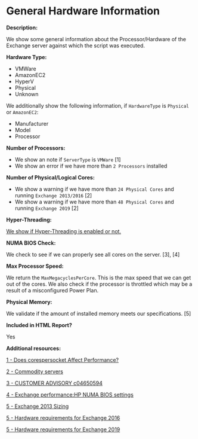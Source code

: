 # General Hardware Information

**Description:**

We show some general information about the Processor/Hardware of the Exchange server against which the script was executed.

**Hardware Type:**

- VMWare
- AmazonEC2
- HyperV
- Physical
- Unknown

We additionally show the following information, if `HardwareType` is `Physical` or `AmazonEC2`:
- Manufacturer
- Model
- Processor

**Number of Processors:**

- We show an note if `ServerType` is `VMWare` [1]
- We show an error if we have more than `2 Processors` installed

**Number of Physical/Logical Cores:**

- We show a warning if we have more than `24 Physical Cores` and running `Exchange 2013/2016` [2]
- We show a warning if we have more than `48 Physical Cores` and running `Exchange 2019` [2]

**Hyper-Threading:**

[We show if Hyper-Threading is enabled or not.](HyperThreadingCheck.md)

**NUMA BIOS Check:**

We check to see if we can properly see all cores on the server. [3], [4]

**Max Processor Speed:**

We return the `MaxMegacyclesPerCore`. This is the max speed that we can get out of the cores. We also check if the processor is throttled which may be a result of a misconfigured Power Plan.

**Physical Memory:**

We validate if the amount of installed memory meets our specifications. [5]

**Included in HTML Report?**

Yes

**Additional resources:**

[1 - Does corespersocket Affect Performance?](https://blogs.vmware.com/vsphere/2013/10/does-corespersocket-affect-performance.html)

[2 - Commodity servers](https://docs.microsoft.com/exchange/plan-and-deploy/deployment-ref/preferred-architecture-2019?view=exchserver-2019#commodity-servers)

[3 - CUSTOMER ADVISORY c04650594](https://support.hpe.com/hpesc/public/docDisplay?docLocale=en_US&docId=emr_na-c04650594)

[4 - Exchange performance:HP NUMA BIOS settings](https://ingogegenwarth.wordpress.com/2017/07/27/numa-settings/)

[5 - Exchange 2013 Sizing](https://docs.microsoft.com/exchange/exchange-2013-sizing-and-configuration-recommendations-exchange-2013-help#exchange-2013-sizing)

[5 - Hardware requirements for Exchange 2016](https://docs.microsoft.com/exchange/plan-and-deploy/system-requirements?view=exchserver-2016#hardware-requirements-for-exchange-2016)

[5 - Hardware requirements for Exchange 2019](https://docs.microsoft.com/exchange/plan-and-deploy/system-requirements?view=exchserver-2019#hardware-requirements-for-exchange-2019)

